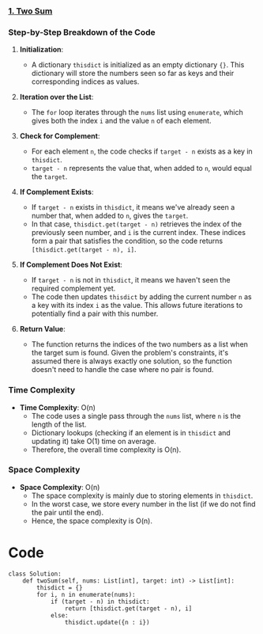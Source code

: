 ### [1. Two Sum](https://leetcode.com/problems/two-sum/)
### Step-by-Step Breakdown of the Code

1.  **Initialization**:

    -   A dictionary `thisdict` is initialized as an empty dictionary `{}`. This dictionary will store the numbers seen so far as keys and their corresponding indices as values.
2.  **Iteration over the List**:

    -   The `for` loop iterates through the `nums` list using `enumerate`, which gives both the index `i` and the value `n` of each element.
3.  **Check for Complement**:

    -   For each element `n`, the code checks if `target - n` exists as a key in `thisdict`.
    -   `target - n` represents the value that, when added to `n`, would equal the `target`.
4.  **If Complement Exists**:

    -   If `target - n` exists in `thisdict`, it means we've already seen a number that, when added to `n`, gives the `target`.
    -   In that case, `thisdict.get(target - n)` retrieves the index of the previously seen number, and `i` is the current index. These indices form a pair that satisfies the condition, so the code returns `[thisdict.get(target - n), i]`.
5.  **If Complement Does Not Exist**:

    -   If `target - n` is not in `thisdict`, it means we haven't seen the required complement yet.
    -   The code then updates `thisdict` by adding the current number `n` as a key with its index `i` as the value. This allows future iterations to potentially find a pair with this number.
6.  **Return Value**:

    -   The function returns the indices of the two numbers as a list when the target sum is found. Given the problem's constraints, it's assumed there is always exactly one solution, so the function doesn't need to handle the case where no pair is found.
### Time Complexity

-   **Time Complexity**: O(n)
    -   The code uses a single pass through the `nums` list, where `n` is the length of the list.
    -   Dictionary lookups (checking if an element is in `thisdict` and updating it) take O(1) time on average.
    -   Therefore, the overall time complexity is O(n).

### Space Complexity

-   **Space Complexity**: O(n)
    -   The space complexity is mainly due to storing elements in `thisdict`.
    -   In the worst case, we store every number in the list (if we do not find the pair until the end).
    -   Hence, the space complexity is O(n).

# Code
```python3 []
class Solution:
    def twoSum(self, nums: List[int], target: int) -> List[int]:
        thisdict = {}
        for i, n in enumerate(nums):
            if (target - n) in thisdict:
                return [thisdict.get(target - n), i]
            else:
                thisdict.update({n : i})
```